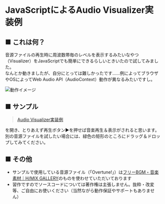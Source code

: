 JavaScriptによるAudio Visualizer実装例
===

■ これは何？
---
音源ファイルの再生時に周波数帯毎のレベルを表示するみたいなやつ（Visualizer）をJavaScriptでも簡単にできるらしいときいたので試してみました。  
なんとか動きましたが、自分にとっては難しかったです……例によってブラウザやOSによってWeb Audio API（AudioContext）動作が異なるみたいですし。  

![動作イメージ](https://furyutei.github.io/jsAudioVisualizerExample/img/screenshot.01.png "動作イメージ")

■ サンプル
---

> [Audio Visualizer実装例](https://furyutei.github.io/jsAudioVisualizerExample/trial/)  

を開き、とりあえず再生ボタン▶を押せば音楽再生＆表示がされると思います。  
別の音源ファイルを試したい場合には、緑色の矩形のところにドラッグ＆ドロップしてみてください。  

■ その他
---
- サンプルで使用している音源ファイル（「Overtune!」）は[フリーBGM・音楽素材｜H/MIX GALLERY](http://www.hmix.net/)のものを使わせていただいております
- 習作ですのでソースコードについては著作権は主張しません。抜粋・改変等、ご自由にお使いください（当然ながら動作保証やサポートもありません）
